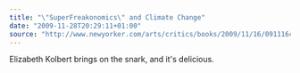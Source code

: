 ```yaml
---
title: "\"SuperFreakonomics\" and Climate Change"
date: "2009-11-28T20:29:11+01:00"
source: "http://www.newyorker.com/arts/critics/books/2009/11/16/091116crbo_books_kolbert?currentPage=all"
---
```


Elizabeth Kolbert brings on the snark, and it's delicious.
